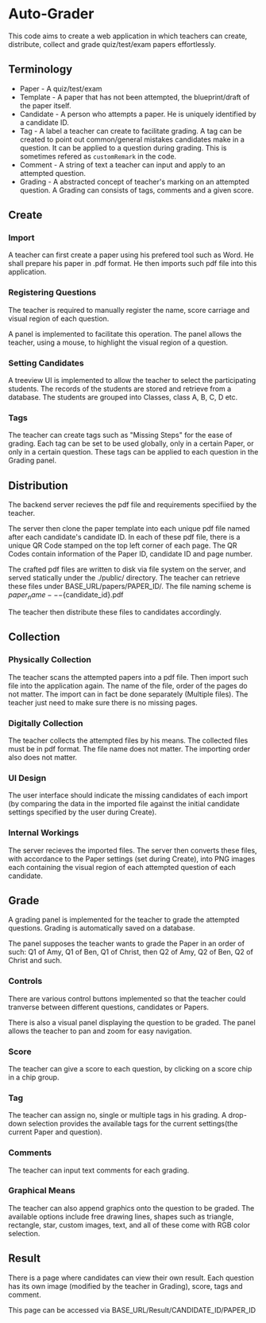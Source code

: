 # Auto-Grader
This code aims to create a web application in which teachers can create, distribute, collect and grade quiz/test/exam papers effortlessly.

## Terminology
- Paper - A quiz/test/exam
- Template - A paper that has not been attempted, the blueprint/draft of the paper itself.
- Candidate - A person who attempts a paper. He is uniquely identified by a candidate ID.
- Tag - A label a teacher can create to facilitate grading. A tag can be created to point out common/general mistakes candidates make in a question. It can be applied to a question during grading. This is sometimes refered as `customRemark` in the code.
- Comment - A string of text a teacher can input and apply to an attempted question.
- Grading - A abstracted concept of teacher's marking on an attempted question. A Grading can consists of tags, comments and a given score.

## Create
### Import
A teacher can first create a paper using his prefered tool such as Word. He shall prepare his paper in .pdf format. He then imports such pdf file into this application.
### Registering Questions
The teacher is required to manually register the name, score carriage and visual region of each question.

A panel is implemented to facilitate this operation. The panel allows the teacher, using a mouse, to highlight the visual region of a question.
### Setting Candidates
A treeview UI is implemented to allow the teacher to select the participating students. The records of the students are stored and retrieve from a database. The students are grouped into Classes, class A, B, C, D etc. 
### Tags
The teacher can create tags such as "Missing Steps" for the ease of grading. Each tag can be set to be used globally, only in a certain Paper, or only in a certain question. These tags can be applied to each question in the Grading panel.

## Distribution
The backend server recieves the pdf file and requirements specifiied by the teacher.

The server then clone the paper template into each unique pdf file named after each candidate's candidate ID. In each of these pdf file, there is a unique QR Code stamped on the top left corner of each page. The QR Codes contain information of the Paper ID, candidate ID and page number.

The crafted pdf files are written to disk via file system on the server, and served statically under the ./public/ directory. The teacher can retrieve these files under  BASE_URL/papers/PAPER_ID/. The file naming scheme is ${paper_name}---${candidate_id}.pdf

The teacher then distribute these files to candidates accordingly.

## Collection
### Physically Collection
The teacher scans the attempted papers into a pdf file. Then import such file into the application again. The name of the file, order of the pages do not matter. The import can in fact be done separately (Multiple files). The teacher just need to make sure there is no missing pages.
### Digitally Collection
The teacher collects the attempted files by his means. The collected files must be in pdf format. The file name does not matter. The importing order also does not matter.
### UI Design
The user interface should indicate the missing candidates of each import (by comparing the data in the imported file against the initial candidate settings specified by the user during Create).
### Internal Workings
The server recieves the imported files. The server then converts these files, with accordance to the Paper settings (set during Create), into PNG images each containing the visual region of each attempted question of each candidate.

## Grade
A grading panel is implemented for the teacher to grade the attempted questions. Grading is automatically saved on a database.

The panel supposes the teacher wants to grade the Paper in an order of such: Q1 of Amy, Q1 of Ben, Q1 of Christ, then Q2 of Amy, Q2 of  Ben, Q2 of Christ and such.
### Controls
There are various control buttons implemented so that the teacher could tranverse between different questions, candidates or Papers.

There is also a visual panel displaying the question to be graded. The panel allows the teacher to pan and zoom for easy navigation.
### Score
The teacher can give a score to each question, by clicking on a score chip in a chip group.
### Tag
The teacher can assign no, single or multiple tags in his grading. A drop-down selection provides the available tags for the current settings(the current Paper and question).
### Comments
The teacher can input text comments for each grading.
### Graphical Means
The teacher can also append graphics onto the question to be graded. The available options include free drawing lines, shapes such as triangle, rectangle, star, custom images, text, and all of these come with RGB color selection.

## Result
There is a page where candidates can view their own result. Each question has its own  image (modified by the teacher in Grading), score, tags and comment.

This page can be accessed via BASE_URL/Result/CANDIDATE_ID/PAPER_ID
